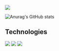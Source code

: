 <img src="https://capsule-render.vercel.app/api?type=egg&color=auto&height=200&section=header&text=Welcome to Yeonjin's Github&fontSize=90" />

![Anurag's GitHub stats](https://github-readme-stats.vercel.app/api?username=ygeenee616&show_icons=true&theme=radical)

<h2>Technologies</h2>
<img src="https://img.shields.io/badge/React-61DAFB?style=flat&logo=React&logoColor=white"/>
<img src="https://img.shields.io/badge/TypeScript-3178C6?style=flat&logo=TypeScript&logoColor=white"/>
<img src="https://img.shields.io/badge/JavaScript-F7DF1E?style=flat&logo=JavaScript&logoColor=white"/>

<!--
**ygeenee616/ygeenee616** is a ✨ _special_ ✨ repository because its `README.md` (this file) appears on your GitHub profile.

Here are some ideas to get you started:

- 🔭 I’m currently working on ...
- 🌱 I’m currently learning ...
- 👯 I’m looking to collaborate on ...
- 🤔 I’m looking for help with ...
- 💬 Ask me about ...
- 📫 How to reach me: ...
- 😄 Pronouns: ...
- ⚡ Fun fact: ...
-->
